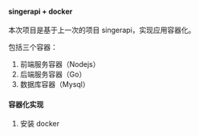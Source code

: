 #### singerapi + docker

本次项目是基于上一次的项目 singerapi，实现应用容器化。

包括三个容器：

1. 前端服务容器（Nodejs）
2. 后端服务容器（Go）
3. 数据库容器（Mysql）



#### 容器化实现

1. 安装 docker